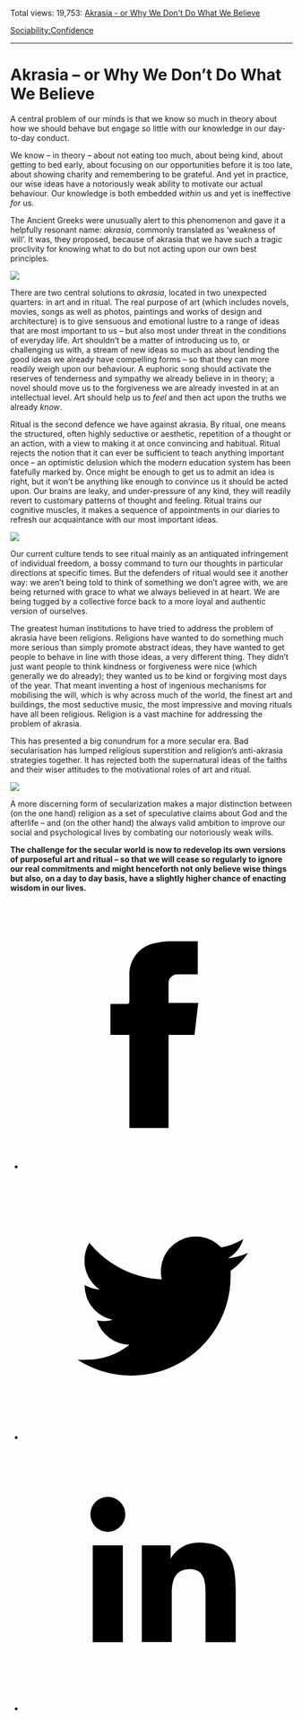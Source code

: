Total views: 19,753: [Akrasia - or Why We Don't Do What We Believe](https://www.theschooloflife.com/thebookoflife/akrasia-or-why-we-dont-do-what-we-believe/)

[Sociability:](https://www.theschooloflife.com/thebookoflife/category/sociability/)[Confidence](https://www.theschooloflife.com/thebookoflife/category/sociability/confidence/)

* * *

# Akrasia – or Why We Don’t Do What We Believe
<style>
						.alignnone {
  display: block;
  margin-left: auto;
  margin-right: auto;
  align: center:
}

.addtoany_share_save_container {
display:none;
}

.wp-block-image {
		display: block;
  margin-left: auto;
  margin-right: auto;
  width: 50%;
}

.aligncenter {
display: block;
  margin-left: auto;
  margin-right: auto;
  align: center:
}

@media only screen and (max-width: 500px) {
  .wp-block-image {
		display: block;
  margin-left: auto;
  margin-right: auto;
  width: 100%;
} }

h1 {max-width: 600px !important;
}
.s18-single-post .content-area .site-main article .post-cat-header-display + .old-wrapper p {
    font-size: 1.200em
}
						</style>

A central problem of our minds is that we know so much in theory about how we should behave but engage so little with our knowledge in our day-to-day conduct.

We know – in theory – about not eating too much, about being kind, about getting to bed early, about focusing on our opportunities before it is too late, about showing charity and remembering to be grateful. And yet in practice, our wise ideas have a notoriously weak ability to motivate our actual behaviour. Our knowledge is both embedded _within_ us and yet is ineffective _for_ us.

The Ancient Greeks were unusually alert to this phenomenon and gave it a helpfully resonant name: _akrasia_, commonly translated as ‘weakness of will’. It was, they proposed, because of akrasia that we have such a tragic proclivity for knowing what to do but not acting upon our own best principles.

![](https://upload.wikimedia.org/wikipedia/commons/c/c4/Akropolis_by_Leo_von_Klenze.jpg)

There are two central solutions to _akrasia_, located in two unexpected quarters: in art and in ritual. The real purpose of art (which includes novels, movies, songs as well as photos, paintings and works of design and architecture) is to give sensuous and emotional lustre to a range of ideas that are most important to us – but also most under threat in the conditions of everyday life. Art shouldn’t be a matter of introducing us to, or challenging us with, a stream of new ideas so much as about lending the good ideas we already have compelling forms – so that they can more readily weigh upon our behaviour. A euphoric song should activate the reserves of tenderness and sympathy we already believe in in theory; a novel should move us to the forgiveness we are already invested in at an intellectual level. Art should help us to _feel_ and then act upon the truths we already _know_.

Ritual is the second defence we have against akrasia. By ritual, one means the structured, often highly seductive or aesthetic, repetition of a thought or an action, with a view to making it at once convincing and habitual. Ritual rejects the notion that it can ever be sufficient to teach anything important once – an optimistic delusion which the modern education system has been fatefully marked by. Once might be enough to get us to admit an idea is right, but it won’t be anything like enough to convince us it should be acted upon. Our brains are leaky, and under-pressure of any kind, they will readily revert to customary patterns of thought and feeling. Ritual trains our cognitive muscles, it makes a sequence of appointments in our diaries to refresh our acquaintance with our most important ideas.

![](http://www.thezengateway.com/media/images/blogs/plumvillagemeditationhallzazen-e1449447835799_160427093343.jpg)

Our current culture tends to see ritual mainly as an antiquated infringement of individual freedom, a bossy command to turn our thoughts in particular directions at specific times. But the defenders of ritual would see it another way: we aren’t being told to think of something we don’t agree with, we are being returned with grace to what we always believed in at heart. We are being tugged by a collective force back to a more loyal and authentic version of ourselves.

The greatest human institutions to have tried to address the problem of akrasia have been religions. Religions have wanted to do something much more serious than simply promote abstract ideas, they have wanted to get people to behave in line with those ideas, a very different thing. They didn’t just want people to think kindness or forgiveness were nice (which generally we do already); they wanted us to be kind or forgiving most days of the year. That meant inventing a host of ingenious mechanisms for mobilising the will, which is why across much of the world, the finest art and buildings, the most seductive music, the most impressive and moving rituals have all been religious. Religion is a vast machine for addressing the problem of akrasia.

This has presented a big conundrum for a more secular era. Bad secularisation has lumped religious superstition and religion’s anti-akrasia strategies together. It has rejected both the supernatural ideas of the faiths and their wiser attitudes to the motivational roles of art and ritual.

![](https://blogs-images.forbes.com/geoffreymorrison/files/2015/10/Alhambra-by-Geoffrey-Morrison-4.jpg)

A more discerning form of secularization makes a major distinction between (on the one hand) religion as a set of speculative claims about God and the afterlife – and (on the other hand) the always valid ambition to improve our social and psychological lives by combating our notoriously weak wills.

**The challenge for the secular world is now to redevelop its own versions of purposeful art and ritual – so that we will cease so regularly to ignore our real commitments and might henceforth not only believe wise things but also, on a day to day basis, have a slightly higher chance of enacting wisdom in our lives.**

<style>
    .iframe-class { display: block !important; }
</style>

- [<svg xmlns="http://www.w3.org/2000/svg" viewbox="0 0 26 26"><title>Facebook</title>
                    <g>
                        <path d="M8.38,10H9.92c.2,0,.29,0,.29-.28,0-.82,0-1.64,0-2.46a3.05,3.05,0,0,1,2.57-3.15A7.22,7.22,0,0,1,14,3.95c.86,0,1.71,0,2.57,0h.25v3.2h-2A.85.85,0,0,0,14,8c0,.62,0,1.24,0,1.91h2.87L16.51,13H14v9H10.21V13H8.38Z"></path>
                    </g>
                </svg>](http://www.facebook.com/sharer/sharer.php?u=https://www.theschooloflife.com/thebookoflife/akrasia-or-why-we-dont-do-what-we-believe/)
- [<svg xmlns="http://www.w3.org/2000/svg" viewbox="0 0 26 26"><title>Twitter</title>
                    <path d="M21.69,7.9a6.75,6.75,0,0,1-1.94.53,3.39,3.39,0,0,0,1.48-1.87,6.76,6.76,0,0,1-2.14.82,3.38,3.38,0,0,0-5.75,3.08,9.59,9.59,0,0,1-7-3.53,3.38,3.38,0,0,0,1,4.51A3.36,3.36,0,0,1,5.89,11v0A3.38,3.38,0,0,0,8.6,14.37a3.39,3.39,0,0,1-1.53.06,3.38,3.38,0,0,0,3.15,2.35A6.78,6.78,0,0,1,6,18.22a6.87,6.87,0,0,1-.81,0A9.6,9.6,0,0,0,20,10.08q0-.22,0-.44A6.86,6.86,0,0,0,21.69,7.9Z"></path>
                </svg>](http://twitter.com/share?url=https://www.theschooloflife.com/thebookoflife/akrasia-or-why-we-dont-do-what-we-believe/&text=&via=theschooloflife)
- [<svg xmlns="http://www.w3.org/2000/svg" viewbox="0 0 26 26"><title>LinkedIn</title>
<path class="cls-2" d="M6.67,10H9.58v9.36H6.67ZM8.13,5.32A1.69,1.69,0,1,1,6.44,7,1.69,1.69,0,0,1,8.13,5.32"></path><path class="cls-2" d="M11.41,10H14.2v1.28h0A3.06,3.06,0,0,1,17,9.75c2.95,0,3.49,1.94,3.49,4.46v5.14H17.57V14.79c0-1.09,0-2.48-1.51-2.48s-1.75,1.18-1.75,2.4v4.63H11.41Z"></path></svg>](https://www.linkedin.com/shareArticle?mini=true&url=https://www.theschooloflife.com/thebookoflife/akrasia-or-why-we-dont-do-what-we-believe/)
